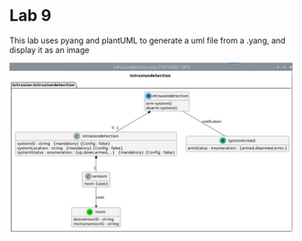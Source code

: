 # Lab 9

This lab uses pyang and plantUML to generate a uml file from a .yang, and display it as an image



![](intrusiondetection.jpg)
